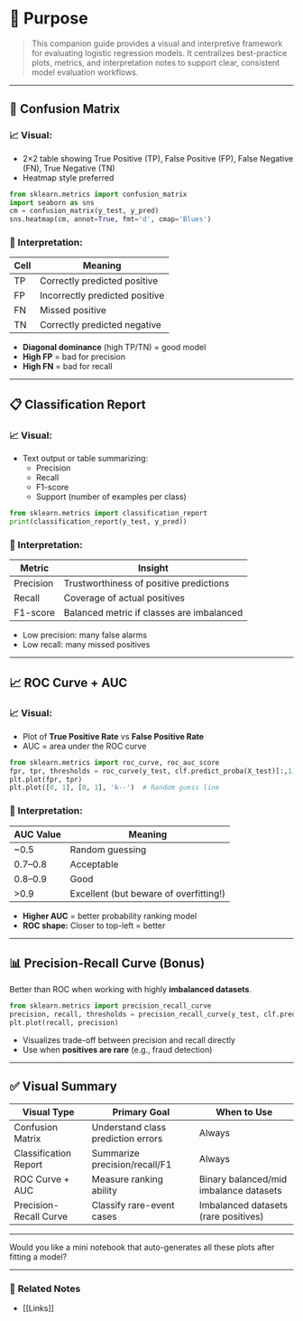 # 📌 Purpose

> This companion guide provides a visual and interpretive framework for evaluating logistic regression models. It centralizes best-practice plots, metrics, and interpretation notes to support clear, consistent model evaluation workflows.



---

## 🧩 Confusion Matrix

### 📈 Visual:
- 2×2 table showing True Positive (TP), False Positive (FP), False Negative (FN), True Negative (TN)
- Heatmap style preferred

```python
from sklearn.metrics import confusion_matrix
import seaborn as sns
cm = confusion_matrix(y_test, y_pred)
sns.heatmap(cm, annot=True, fmt='d', cmap='Blues')
```

### 🧠 Interpretation:
| Cell        | Meaning                        |
|-------------|---------------------------------|
| TP          | Correctly predicted positive    |
| FP          | Incorrectly predicted positive  |
| FN          | Missed positive                 |
| TN          | Correctly predicted negative    |

- **Diagonal dominance** (high TP/TN) = good model
- **High FP** = bad for precision
- **High FN** = bad for recall

---

## 📋 Classification Report

### 📈 Visual:
- Text output or table summarizing:
  - Precision
  - Recall
  - F1-score
  - Support (number of examples per class)

```python
from sklearn.metrics import classification_report
print(classification_report(y_test, y_pred))
```

### 🧠 Interpretation:
| Metric     | Insight                                  |
|------------|-------------------------------------------|
| Precision  | Trustworthiness of positive predictions  |
| Recall     | Coverage of actual positives             |
| F1-score   | Balanced metric if classes are imbalanced|

- Low precision: many false alarms
- Low recall: many missed positives

---

## 📈 ROC Curve + AUC

### 📈 Visual:
- Plot of **True Positive Rate** vs **False Positive Rate**
- AUC = area under the ROC curve

```python
from sklearn.metrics import roc_curve, roc_auc_score
fpr, tpr, thresholds = roc_curve(y_test, clf.predict_proba(X_test)[:,1])
plt.plot(fpr, tpr)
plt.plot([0, 1], [0, 1], 'k--')  # Random guess line
```

### 🧠 Interpretation:
| AUC Value    | Meaning                              |
|--------------|---------------------------------------|
| ~0.5         | Random guessing                      |
| 0.7–0.8      | Acceptable                           |
| 0.8–0.9      | Good                                  |
| >0.9         | Excellent (but beware of overfitting!)|

- **Higher AUC** = better probability ranking model
- **ROC shape:** Closer to top-left = better

---

## 📊 Precision-Recall Curve (Bonus)

Better than ROC when working with highly **imbalanced datasets**.

```python
from sklearn.metrics import precision_recall_curve
precision, recall, thresholds = precision_recall_curve(y_test, clf.predict_proba(X_test)[:,1])
plt.plot(recall, precision)
```

- Visualizes trade-off between precision and recall directly
- Use when **positives are rare** (e.g., fraud detection)

---

## ✅ Visual Summary
| Visual Type         | Primary Goal                     | When to Use                            |
|---------------------|-----------------------------------|----------------------------------------|
| Confusion Matrix    | Understand class prediction errors| Always                                 |
| Classification Report | Summarize precision/recall/F1 | Always                                 |
| ROC Curve + AUC     | Measure ranking ability           | Binary balanced/mid imbalance datasets |
| Precision-Recall Curve | Classify rare-event cases     | Imbalanced datasets (rare positives)   |

---

Would you like a mini notebook that auto-generates all these plots after fitting a model?


___

### 🔗 **Related Notes**

- [[Links]]